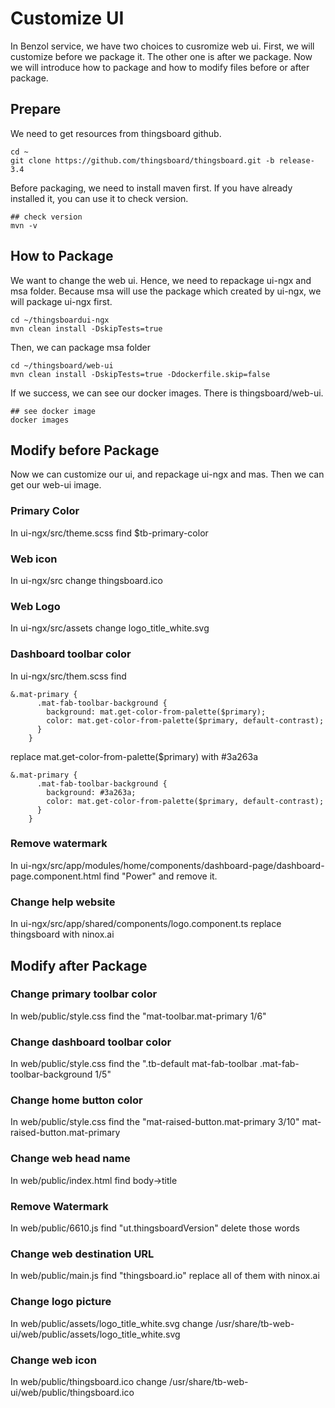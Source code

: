 # Customize UI
In Benzol service, we have two choices to cusromize web ui.
First, we will customize before we package it. The other one is after we package. Now we will introduce how to package and how to modify files before or after package.
## Prepare
We need to get resources from thingsboard github.
```script=
cd ~
git clone https://github.com/thingsboard/thingsboard.git -b release-3.4
```
Before packaging, we need to install maven first. If you have already installed it, you can use it to check version.
```script=
## check version
mvn -v
```
## How to Package
We want to change the web ui. Hence, we need to repackage ui-ngx and msa folder.
Because msa will use the package which created by ui-ngx, we will package ui-ngx first.
```
cd ~/thingsboardui-ngx
mvn clean install -DskipTests=true
```
Then, we can package msa folder
```script=
cd ~/thingsboard/web-ui
mvn clean install -DskipTests=true -Ddockerfile.skip=false
```
If we success, we can see our docker images. There is thingsboard/web-ui.
```script=
## see docker image
docker images
```
## Modify before Package
Now we can customize our ui, and repackage ui-ngx and mas. Then we can get our web-ui image.
### Primary Color
In ui-ngx/src/theme.scss
find $tb-primary-color
### Web icon
In ui-ngx/src
change thingsboard.ico
### Web Logo
In ui-ngx/src/assets
change logo_title_white.svg
### Dashboard toolbar color
In ui-ngx/src/them.scss
find
```css=
&.mat-primary {
      .mat-fab-toolbar-background {
        background: mat.get-color-from-palette($primary);
        color: mat.get-color-from-palette($primary, default-contrast);
      }
    }
```
replace  mat.get-color-from-palette($primary) with #3a263a
```css=
&.mat-primary {
      .mat-fab-toolbar-background {
        background: #3a263a;
        color: mat.get-color-from-palette($primary, default-contrast);
      }
    }
```
### Remove watermark
In ui-ngx/src/app/modules/home/components/dashboard-page/dashboard-page.component.html
find "Power" and remove it.
### Change help website
In ui-ngx/src/app/shared/components/logo.component.ts
replace thingsboard with ninox.ai
## Modify after Package
### Change primary toolbar color
In web/public/style.css 
find the "mat-toolbar.mat-primary 1/6"
### Change dashboard toolbar color
In web/public/style.css 
find the ".tb-default mat-fab-toolbar .mat-fab-toolbar-background  1/5"
### Change home button color
In web/public/style.css 
find the "mat-raised-button.mat-primary 3/10"
mat-raised-button.mat-primary
### Change web head name
In web/public/index.html
find body->title
### Remove Watermark
In web/public/6610.js
find "ut.thingsboardVersion" delete those words
### Change web destination URL
In web/public/main.js
find "thingsboard.io" replace all of them with ninox.ai
### Change logo picture
In web/public/assets/logo_title_white.svg
change /usr/share/tb-web-ui/web/public/assets/logo_title_white.svg
### Change web icon
In web/public/thingsboard.ico
change /usr/share/tb-web-ui/web/public/thingsboard.ico
